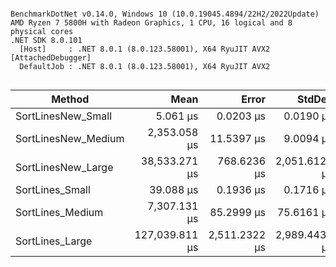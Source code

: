 ```

BenchmarkDotNet v0.14.0, Windows 10 (10.0.19045.4894/22H2/2022Update)
AMD Ryzen 7 5800H with Radeon Graphics, 1 CPU, 16 logical and 8 physical cores
.NET SDK 8.0.101
  [Host]     : .NET 8.0.1 (8.0.123.58001), X64 RyuJIT AVX2 [AttachedDebugger]
  DefaultJob : .NET 8.0.1 (8.0.123.58001), X64 RyuJIT AVX2


```
| Method              | Mean           | Error         | StdDev        | Gen0      | Gen1      | Gen2     | Allocated  |
|-------------------- |---------------:|--------------:|--------------:|----------:|----------:|---------:|-----------:|
| SortLinesNew_Small  |       5.061 μs |     0.0203 μs |     0.0190 μs |         - |         - |        - |          - |
| SortLinesNew_Medium |   2,353.058 μs |    11.5397 μs |     9.0094 μs |         - |         - |        - |       24 B |
| SortLinesNew_Large  |  38,533.271 μs |   768.6236 μs | 2,051.6122 μs |         - |         - |        - |       31 B |
| SortLines_Small     |      39.088 μs |     0.1936 μs |     0.1716 μs |    2.0142 |         - |        - |    16984 B |
| SortLines_Medium    |   7,307.131 μs |    85.2999 μs |    75.6161 μs |  187.5000 |         - |        - |  1673408 B |
| SortLines_Large     | 127,039.811 μs | 2,511.2322 μs | 2,989.4435 μs | 2000.0000 | 1250.0000 | 250.0000 | 16729278 B |

